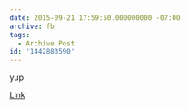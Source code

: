 ```yaml
---
date: 2015-09-21 17:59:50.000000000 -07:00
archive: fb
tags: 
  - Archive Post
id: '1442883590'
---
```


yup 

[Link](https://twitter.com/counternotions/status/645598372166893568)
